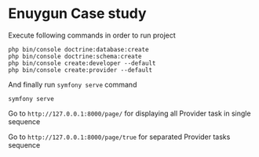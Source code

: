 # Enuygun Case study

Execute following commands in order to run project
````
php bin/console doctrine:database:create
php bin/console doctrine:schema:create
php bin/console create:developer --default
php bin/console create:provider --default
````
And finally run `symfony serve` command
````
symfony serve
````
Go to `http://127.0.0.1:8000/page/` for displaying all Provider task in single sequence

Go to `http://127.0.0.1:8000/page/true` for separated Provider tasks sequence